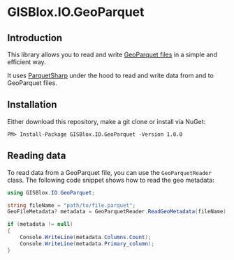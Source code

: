 # GISBlox.IO.GeoParquet

## Introduction
This library allows you to read and write [GeoParquet files](https://github.com/opengeospatial/geoparquet/) in a simple and efficient way.

It uses [ParquetSharp](https://github.com/G-Research/ParquetSharp) under the hood to read and write data from and to GeoParquet files. 

## Installation

Either download this repository, make a git clone or install via NuGet:

```
PM> Install-Package GISBlox.IO.GeoParquet -Version 1.0.0
```

## Reading data

To read data from a GeoParquet file, you can use the `GeoParquetReader` class. The following code snippet shows how to read the geo metadata:

```csharp
using GISBlox.IO.GeoParquet;

string fileName = "path/to/file.parquet";
GeoFileMetadata? metadata = GeoParquetReader.ReadGeoMetadata(fileName);

if (metadata != null)
{    
    Console.WriteLine(metadata.Columns.Count);
    Console.WriteLine(metadata.Primary_column);
}
```

